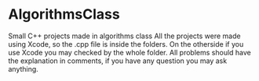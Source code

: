 # AlgorithmsClass
Small C++ projects made in algorithms class
All the projects were made using Xcode, so the .cpp file is inside the folders. On the otherside if you use Xcode you may checked by the whole folder.
All problems should have the explanation in comments, if you have any question you may ask anything.

